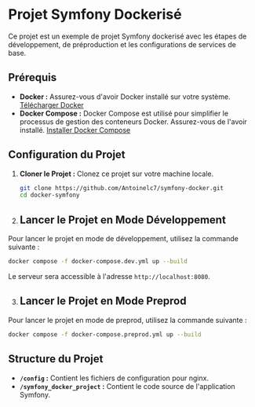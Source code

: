 # Projet Symfony Dockerisé

Ce projet est un exemple de projet Symfony dockerisé avec les étapes de développement, de préproduction et les configurations de services de base.

## Prérequis

- **Docker :** Assurez-vous d'avoir Docker installé sur votre système. [Télécharger Docker](https://www.docker.com/get-started)
- **Docker Compose :** Docker Compose est utilisé pour simplifier le processus de gestion des conteneurs Docker. Assurez-vous de l'avoir installé. [Installer Docker Compose](https://docs.docker.com/compose/install/)

## Configuration du Projet

1. **Cloner le Projet :** Clonez ce projet sur votre machine locale.

   ```bash
   git clone https://github.com/Antoinelc7/symfony-docker.git
   cd docker-symfony
   ```

2. ## Lancer le Projet en Mode Développement

Pour lancer le projet en mode de développement, utilisez la commande suivante :

```bash
docker compose -f docker-compose.dev.yml up --build
```

Le serveur sera accessible à l'adresse `http://localhost:8080`.

3. ## Lancer le Projet en Mode Preprod

Pour lancer le projet en mode de preprod, utilisez la commande suivante :

```bash
docker compose -f docker-compose.preprod.yml up --build
```

## Structure du Projet

- **`/config` :** Contient les fichiers de configuration pour nginx.
- **`/symfony_docker_project` :** Contient le code source de l'application Symfony.
